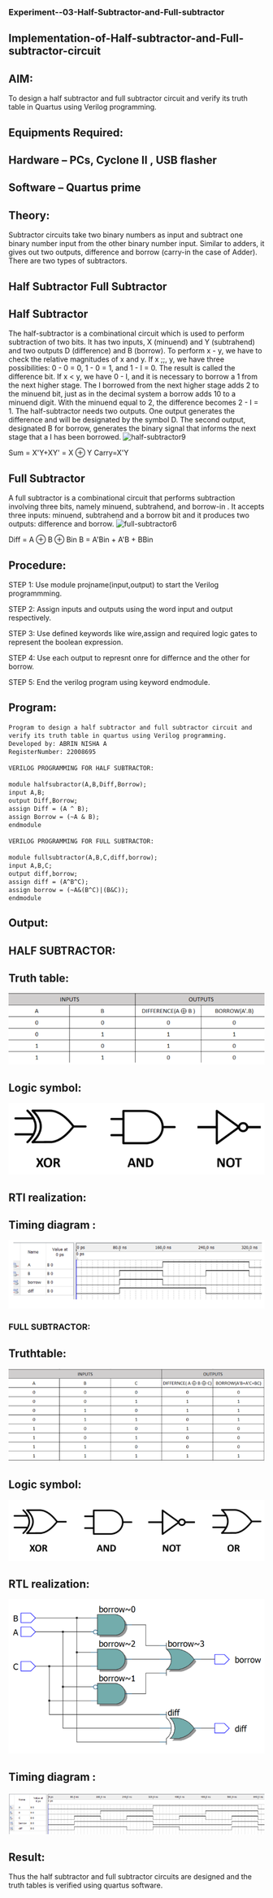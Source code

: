 
### Experiment--03-Half-Subtractor-and-Full-subtractor

## Implementation-of-Half-subtractor-and-Full-subtractor-circuit

## AIM:
To design a half subtractor and full subtractor circuit and verify its truth table in Quartus using Verilog programming.

## Equipments Required:

## Hardware – PCs, Cyclone II , USB flasher

## Software – Quartus prime

## Theory:
Subtractor circuits take two binary numbers as input and subtract one binary number input from the other binary number input. Similar to adders, it gives out two outputs, difference and borrow (carry-in the case of Adder). There are two types of subtractors.

## Half Subtractor Full Subtractor

## Half Subtractor

The half-subtractor is a combinational circuit which is used to perform subtraction of two bits. It has two inputs, X (minuend) and Y (subtrahend) and two outputs D (difference) and B (borrow). To perform x - y, we have to check the relative magnitudes of x and y. If x ;;, y, we have three possibilities: 0 - 0 = 0, 1 - 0 = 1, and 1 - I = 0. The result is called the difference bit. If x < y, we have 0 - I, and it is necessary to borrow a 1 from the next higher stage. The I borrowed from the next higher stage adds 2 to the minuend bit, just as in the decimal system a borrow adds 10 to a minuend digit. With the minuend equal to 2, the difference becomes 2 - I = 1. The half-subtractor needs two outputs. One output generates the difference and will be designated by the symbol D. The second output, designated B for borrow, generates the binary signal that informs the next stage that a I has been borrowed.
![half-subtractor9](https://user-images.githubusercontent.com/36288975/166112538-58c3bc7c-ee5d-4e6a-ac8d-8e8328efe27a.png)


Sum = X'Y+XY' = X ⊕ Y
Carry=X'Y

## Full Subtractor

A full subtractor is a combinational circuit that performs subtraction involving three bits, namely minuend, subtrahend, and borrow-in . It accepts three inputs: minuend, subtrahend and a borrow bit and it produces two outputs: difference and borrow. 
![full-subtractor6](https://user-images.githubusercontent.com/36288975/166112541-24c68359-3de8-4674-ae22-8272ffc385ed.png)


Diff = A ⊕ B ⊕ Bin B = A'Bin + A'B + BBin

## Procedure:

STEP 1:
Use module projname(input,output) to start the Verilog programmming.

STEP 2:
Assign inputs and outputs using the word input and output respectively.

STEP 3:
Use defined keywords like wire,assign and required logic gates to represent the boolean expression.

STEP 4:
Use each output to represnt onre for differnce and the other for borrow.

STEP 5:
End the verilog program using keyword endmodule.

## Program:
```
Program to design a half subtractor and full subtractor circuit and verify its truth table in quartus using Verilog programming.
Developed by: ABRIN NISHA A
RegisterNumber: 22008695

VERILOG PROGRAMMING FOR HALF SUBTRACTOR:

module halfsubractor(A,B,Diff,Borrow);
input A,B;
output Diff,Borrow;
assign Diff = (A ^ B);
assign Borrow = (~A & B);
endmodule

VERILOG PROGRAMMING FOR FULL SUBTRACTOR:

module fullsubtractor(A,B,C,diff,borrow);
input A,B,C;
output diff,borrow;
assign diff = (A^B^C);
assign borrow = (~A&(B^C)|(B&C));
endmodule
```

## Output:

## HALF SUBTRACTOR:

## Truth table:
![](HS%20TT.png)

## Logic symbol:
![](HS%20LD.png)

## RTl realization:



## Timing diagram :
![](HS%20%20TD.png)

### FULL SUBTRACTOR:

## Truthtable:
![](ft.png)

## Logic symbol:
![](fl.png)

## RTL realization:
![](frtl.png)

## Timing diagram :
![](/fti.png)

## Result:
Thus the half subtractor and full subtractor circuits are designed and the truth tables is verified using quartus software.
